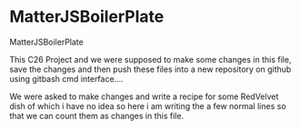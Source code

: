# MatterJSBoilerPlate
MatterJSBoilerPlate



This C26 Project and we were supposed to make some changes in this file, save the changes and then push these files into a new repository on github using gitbash cmd interface....

We were asked to make changes and write  a recipe for some RedVelvet dish of which i have no idea so here i am writing the a few normal lines so that we can count them as changes in this file.

